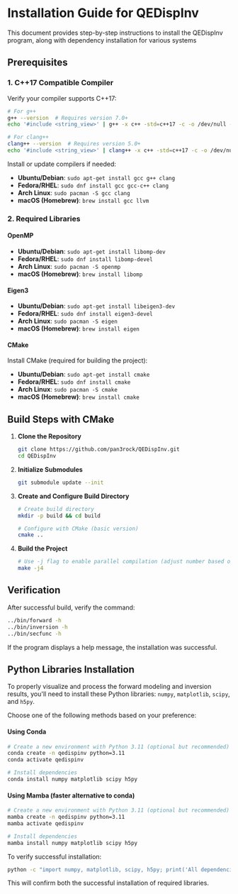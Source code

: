 # Installation Guide for QEDispInv

This document provides step-by-step instructions to install the QEDispInv program,
along with dependency installation for various systems

## Prerequisites

### 1. C++17 Compatible Compiler

Verify your compiler supports C++17:

```bash
# For g++
g++ --version  # Requires version 7.0+
echo '#include <string_view>' | g++ -x c++ -std=c++17 -c -o /dev/null -

# For clang++
clang++ --version  # Requires version 5.0+
echo '#include <string_view>' | clang++ -x c++ -std=c++17 -c -o /dev/null -
```

Install or update compilers if needed:

- **Ubuntu/Debian**: `sudo apt-get install gcc g++ clang`
- **Fedora/RHEL**: `sudo dnf install gcc gcc-c++ clang`
- **Arch Linux**: `sudo pacman -S gcc clang`
- **macOS (Homebrew)**: `brew install gcc llvm`

### 2. Required Libraries

#### OpenMP

- **Ubuntu/Debian**: `sudo apt-get install libomp-dev`
- **Fedora/RHEL**: `sudo dnf install libomp-devel`
- **Arch Linux**: `sudo pacman -S openmp`
- **macOS (Homebrew)**: `brew install libomp`

#### Eigen3

- **Ubuntu/Debian**: `sudo apt-get install libeigen3-dev`
- **Fedora/RHEL**: `sudo dnf install eigen3-devel`
- **Arch Linux**: `sudo pacman -S eigen`
- **macOS (Homebrew)**: `brew install eigen`

#### CMake

Install CMake (required for building the project):

- **Ubuntu/Debian**: `sudo apt-get install cmake`
- **Fedora/RHEL**: `sudo dnf install cmake`
- **Arch Linux**: `sudo pacman -S cmake`
- **macOS (Homebrew)**: `brew install cmake`

## Build Steps with CMake

1. **Clone the Repository**

   ```bash
   git clone https://github.com/pan3rock/QEDispInv.git
   cd QEDispInv
   ```

2. **Initialize Submodules**

   ```bash
   git submodule update --init
   ```

3. **Create and Configure Build Directory**

   ```bash
   # Create build directory
   mkdir -p build && cd build

   # Configure with CMake (basic version)
   cmake ..
   ```

4. **Build the Project**
   ```bash
   # Use -j flag to enable parallel compilation (adjust number based on CPU cores)
   make -j4
   ```

## Verification

After successful build, verify the command:

```bash
../bin/forward -h
../bin/inversion -h
../bin/secfunc -h
```

If the program displays a help message, the installation was successful.

## Python Libraries Installation

To properly visualize and process the forward modeling and inversion results, you'll need to install these Python libraries: `numpy`, `matplotlib`, `scipy`, and `h5py`.

Choose one of the following methods based on your preference:

#### Using Conda

```bash
# Create a new environment with Python 3.11 (optional but recommended)
conda create -n qedispinv python=3.11
conda activate qedispinv

# Install dependencies
conda install numpy matplotlib scipy h5py
```

#### Using Mamba (faster alternative to conda)

```bash
# Create a new environment with Python 3.11 (optional but recommended)
mamba create -n qedispinv python=3.11
mamba activate qedispinv

# Install dependencies
mamba install numpy matplotlib scipy h5py
```

To verify successful installation:

```bash
python -c "import numpy, matplotlib, scipy, h5py; print('All dependencies installed successfully with Python', sys.version.split()[0])"
```

This will confirm both the successful installation of required libraries.
